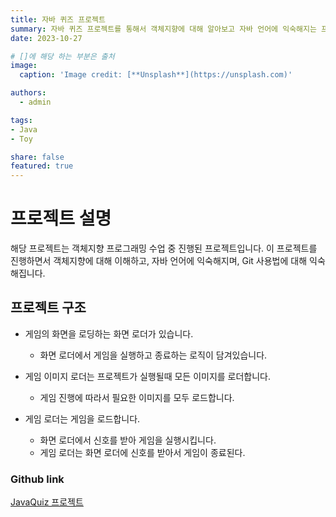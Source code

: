 ```yaml
---
title: 자바 퀴즈 프로젝트
summary: 자바 퀴즈 프로젝트를 통해서 객체지향에 대해 알아보고 자바 언어에 익숙해지는 프로젝트입니다.
date: 2023-10-27

# []에 해당 하는 부분은 출처
image:
  caption: 'Image credit: [**Unsplash**](https://unsplash.com)'

authors:
  - admin

tags:
- Java
- Toy

share: false
featured: true
---
```


# 프로젝트 설명
해당 프로젝트는 객체지향 프로그래밍 수업 중 진행된 프로젝트입니다. 이 프로젝트를 진행하면서 객체지향에 대해 이해하고, 자바 언어에 익숙해지며, Git 사용법에 대해 익숙해집니다.

## 프로젝트 구조
- 게임의 화면을 로딩하는 화면 로더가 있습니다.
  - 화면 로더에서 게임을 실행하고 종료하는 로직이 담겨있습니다.

- 게임 이미지 로더는 프로젝트가 실행될때 모든 이미지를 로더합니다.
  - 게임 진행에 따라서 필요한 이미지를 모두 로드합니다.

- 게임 로더는 게임을 로드합니다.
  - 화면 로더에서 신호를 받아 게임을 실행시킵니다.
  - 게임 로더는 화면 로더에 신호를 받아서 게임이 종료된다.


### Github link
[JavaQuiz 프로젝트](https://github.com/niraaah/JavaQuiz)